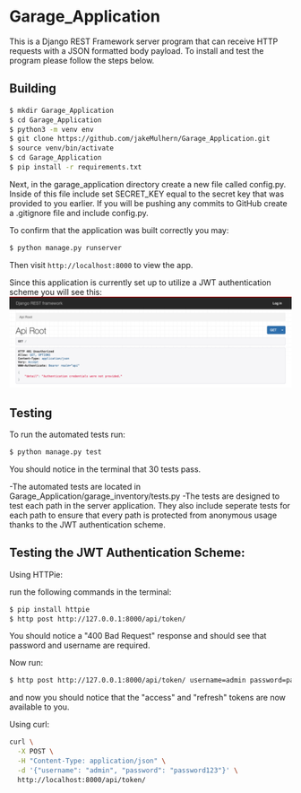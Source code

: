 # Garage_Application


This is a Django REST Framework server program that can receive HTTP requests with a JSON formatted body payload.  To install and test the program please follow the steps below.

## Building

```sh
$ mkdir Garage_Application
$ cd Garage_Application
$ python3 -m venv env
$ git clone https://github.com/jakeMulhern/Garage_Application.git
$ source venv/bin/activate
$ cd Garage_Application
$ pip install -r requirements.txt
```
Next, in the garage_application directory create a new file called config.py.
Inside of this file include set SECRET_KEY equal to the secret key that was provided to you earlier.
If you will be pushing any commits to GitHub create a .gitignore file and include config.py.

To confirm that the application was built correctly you may:
```sh
$ python manage.py runserver
```
Then visit `http://localhost:8000` to view the app.

Since this application is currently set up to utilize a JWT authentication
scheme you will see this:
![Root API View](garage_inventory/static/garage_inventory/images/API_Root.png)


## Testing
To run the automated tests run:

```sh
$ python manage.py test
```
You should notice in the terminal that 30 tests pass.

-The automated tests are located in Garage_Application/garage_inventory/tests.py
-The tests are designed to test each path in the server application.  They also include seperate tests for each path to ensure that every path is protected from anonymous usage thanks to the JWT authentication scheme.


## Testing the JWT Authentication Scheme:

Using HTTPie:

run the following commands in the terminal:
```sh
$ pip install httpie
$ http post http://127.0.0.1:8000/api/token/
```
You should notice a "400 Bad Request" response and should see that password and username are required.

Now run:
```sh
$ http post http://127.0.0.1:8000/api/token/ username=admin password=password123
```
and now you should notice that the "access" and "refresh" tokens are now available to you.


Using curl:
```sh
curl \
  -X POST \
  -H "Content-Type: application/json" \
  -d '{"username": "admin", "password": "password123"}' \
  http://localhost:8000/api/token/
```
